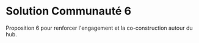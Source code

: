 # Solution Communauté 6

Proposition 6 pour renforcer l'engagement et la co-construction autour du hub.
